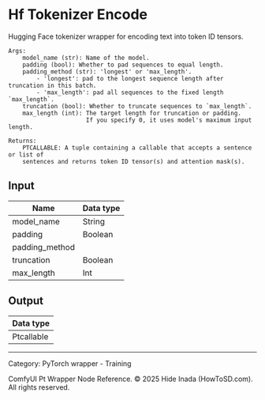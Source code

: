 # Hf Tokenizer Encode
Hugging Face tokenizer wrapper for encoding text into token ID tensors.

    Args:  
        model_name (str): Name of the model.
        padding (bool): Whether to pad sequences to equal length.
        padding_method (str): 'longest' or 'max_length'.
            - 'longest': pad to the longest sequence length after truncation in this batch.
            - 'max_length': pad all sequences to the fixed length `max_length`.
        truncation (bool): Whether to truncate sequences to `max_length`.
        max_length (int): The target length for truncation or padding.  
                          If you specify 0, it uses model's maximum input length.

    Returns:  
        PTCALLABLE: A tuple containing a callable that accepts a sentence or list of
        sentences and returns token ID tensor(s) and attention mask(s).

## Input
| Name | Data type |
|---|---|
| model_name | String |
| padding | Boolean |
| padding_method |  |
| truncation | Boolean |
| max_length | Int |

## Output
| Data type |
|---|
| Ptcallable |

<HR>
Category: PyTorch wrapper - Training

ComfyUI Pt Wrapper Node Reference. © 2025 Hide Inada (HowToSD.com). All rights reserved.
